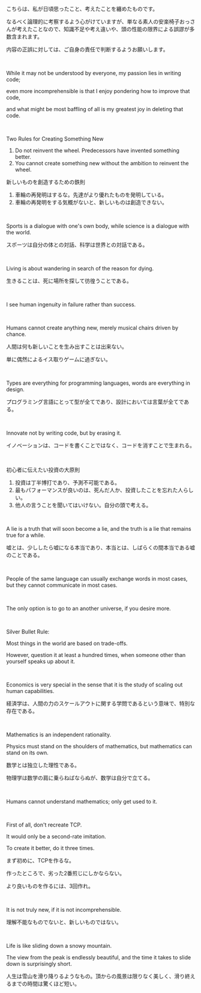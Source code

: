 こちらは、私が日頃思ったこと、考えたことを纏めたものです。

なるべく論理的に考察するよう心がけていますが、単なる素人の安楽椅子おっさんが考えたことなので、知識不足や考え違いや、頭の性能の限界による誤謬が多数含まれます。

内容の正誤に対しては、ご自身の責任で判断するようお願いします。

<br/>

While it may not be understood by everyone, my passion lies in writing code;

even more incomprehensible is that I enjoy pondering how to improve that code, 

and what might be most baffling of all is my greatest joy in deleting that code.

<br/>

Two Rules for Creating Something New

1. Do not reinvent the wheel. Predecessors have invented something better.
1. You cannot create something new without the ambition to reinvent the wheel.

新しいものを創造するための鉄則
1. 車輪の再発明はするな。先達がより優れたものを発明している。
2. 車輪の再発明をする気概がないと、新しいものは創造できない。

<br/>

Sports is a dialogue with one's own body, while science is a dialogue with the world.

スポーツは自分の体との対話、科学は世界との対話である。

<br/>

Living is about wandering in search of the reason for dying.

生きることは、死に場所を探して彷徨うことである。

<br/>

I see human ingenuity in failure rather than success.

<br/>

Humans cannot create anything new, merely musical chairs driven by chance.

人間は何も新しいことを生み出すことは出来ない。

単に偶然によるイス取りゲームに過ぎない。

<br/>

Types are everything for programming languages, words are everything in design.

プログラミング言語にとって型が全てであり、設計においては言葉が全てである。

<br/>

Innovate not by writing code, but by erasing it.

イノベーションは、コードを書くことではなく、コードを消すことで生まれる。

<br/>

初心者に伝えたい投資の大原則

1. 投資は丁半博打であり、予測不可能である。
2. 最もパフォーマンスが良いのは、死んだ人か、投資したことを忘れた人らしい。
3. 他人の言うことを聞いてはいけない。自分の頭で考える。

<br/>

A lie is a truth that will soon become a lie, and the truth is a lie that remains true for a while.

嘘とは、少ししたら嘘になる本当であり、本当とは、しばらくの間本当である嘘のことである。

<br/>

People of the same language can usually exchange words in most cases, but they cannot communicate in most cases.

<br/>

The only option is to go to an another universe, if you desire more.

<br/>

Silver Bullet Rule:

Most things in the world are based on trade-offs.

However, question it at least a hundred times, when someone other than yourself speaks up about it.

<br/>

Economics is very special in the sense that it is the study of scaling out human capabilities.

経済学は、人間の力のスケールアウトに関する学問であるという意味で、特別な存在である。

<br/>

Mathematics is an independent rationality.

Physics must stand on the shoulders of mathematics, but mathematics can stand on its own.

数学とは独立した理性である。

物理学は数学の肩に乗らねばならぬが、数学は自分で立てる。

<br/>

Humans cannot understand mathematics; only get used to it.

<br/>

First of all, don't recreate TCP.

It would only be a second-rate imitation.

To create it better, do it three times.

まず初めに、TCPを作るな。

作ったところで、劣った2番煎じにしかならない。

より良いものを作るには、3回作れ。

<br/>

It is not truly new, if it is not incomprehensible.

理解不能なものでないと、新しいものではない。

<br/>

Life is like sliding down a snowy mountain.

The view from the peak is endlessly beautiful, and the time it takes to slide down is surprisingly short.

人生は雪山を滑り降りるようなもの。頂からの風景は限りなく美しく、滑り終えるまでの時間は驚くほど短い。

